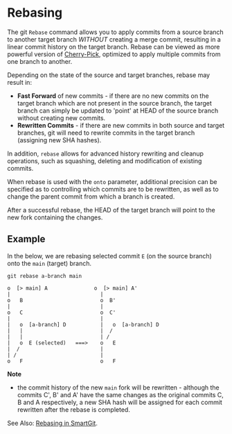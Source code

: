 # Rebasing

The git `Rebase` command allows you to apply commits from a source branch to another target branch *WITHOUT* creating a merge commit, resulting in a linear commit history on the target branch. Rebase can be viewed as more powerful version of [Cherry-Pick](Cherry-Picking.md), optimized to apply multiple commits from one branch to another.

Depending on the state of the source and target branches, rebase may result in:

- **Fast Forward** of new commits - if there are no new commits on the target branch which are not present in the source branch, the target branch can simply be updated to 'point' at HEAD of the source branch without creating new commits.
- **Rewritten Commits** - if there are new commits in both source and target branches, git will need to rewrite commits in the target branch (assigning new SHA hashes).

In addition, `rebase` allows for advanced history rewriting and cleanup operations, such as squashing, deleting and modification of existing commits.

When rebase is used with the `onto` parameter, additional precision can be specified as to controlling which commits are to be rewritten, as well as to change the parent commit from which a branch is created.

After a successful rebase, the HEAD of the target branch will point to the new fork containing the changes.

## Example

In the below, we are rebasing selected commit `E` (on the source branch) onto the `main` (target) branch.

```
git rebase a-branch main
```

``` text
o  [> main] A               o  [> main] A'
|                             |
o   B                         o  B'
|                             |
o   C                         o  C'
|                             |
|   o  [a-branch] D           |   o  [a-branch] D
|   |                         |  /
|   |                         | /
|   o  E (selected)   ===>    o   E
|  /                          |
| /                           |
o   F                         o   F
```

**Note**

- the commit history of the new `main` fork will be rewritten - although the commits C', B' and A' have the same changes as the original commits C, B and A respectively, a new SHA hash will be assigned for each commit rewritten after the rebase is completed.

See Also: [Rebasing in SmartGit](../GUI/Branch/Rebase.md).

